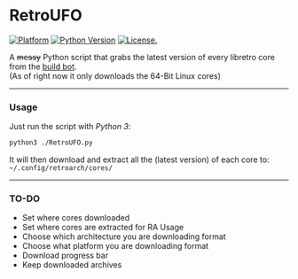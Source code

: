 # RetroUFO
[![Platform](https://img.shields.io/badge/Platform-Linux--64-yellow.svg)](https://getfedora.org/en/workstation/download/)
[![Python Version](https://img.shields.io/pypi/pyversions/Django.svg)](https://www.python.org/downloads/) [![License.](https://img.shields.io/github/license/mashape/apistatus.svg)](https://opensource.org/licenses/MIT)

A ~~messy~~ Python script that grabs the latest version of every libretro core from the [build bot](https://buildbot.libretro.com/).  
(As of right now it only downloads the 64-Bit Linux cores)
***
### Usage

Just run the script with _Python 3_:

```bash
python3 ./RetroUFO.py
```

It will then download and extract all the (latest version) of each  core to: `~/.config/retroarch/cores/`
***
### TO-DO

- Set where cores downloaded
- Set where cores are extracted for RA Usage
- Choose which architecture you are downloading format
- Choose what platform you are downloading format
- Download progress bar
- Keep downloaded archives
